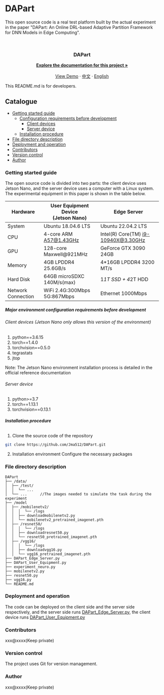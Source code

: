 

# DAPart

This open source code is a real test platform built by the actual experiment in the paper "DAPart: An Online DRL-based Adaptive Partition Framework for DNN Models in Edge Computing".
<!-- PROJECT SHIELDS -->

[//]: #
[//]: # ([![Contributors][contributors-shield]][contributors-url])

[//]: # ([![Forks][forks-shield]][forks-url])

[//]: # ([![Stargazers][stars-shield]][stars-url])

[//]: # ([![Issues][issues-shield]][issues-url])

[//]: # ([![MIT License][license-shield]][license-url])

[//]: # ([![LinkedIn][linkedin-shield]][linkedin-url])

<!-- PROJECT LOGO -->
<br />
<h3 align="center">DAPart</h3>
  <p align="center">
    <a href="https://github.com/Jma512/DAPart"><strong>Explore the documentation for this project »</strong></a>
    <br />
    <br />
    <a href="https://github.com/Jma512/DAPart">View Demo</a>
    ·
    <a href="https://github.com/Jma512/DAPart/blob/main/README.md">中文</a>
    ·
    <a href="https://github.com/Jma512/DAPart/blob/main/README_en.md">English</a>
  </p>




This README.md is for developers.

## Catalogue

- [Getting started guide](#getting-started-guide)
  - [Configuration requirements before development](#major-environment-configuration-requirements-before-development)
    - [Client devices](#client-devices-jetson-nano-only-allows-this-version-of-the-environment)
    - [Server device](#server-device)
  - [Installation procedure](#installation-procedure)
- [File directory description](#file-directory-description)
- [Deployment and operation](#deployment-and-operation)
- [Contributors](#contributors)
- [Version control](#version-control)
- [Author](#author)

### Getting started guide
The open source code is divided into two parts: the client device uses Jetson Nano, and the server device uses a computer with a Linux system. The experimental equipment in this paper is shown in the table below.

| Hardware           | User Equipment Device<br>(Jetson Nano) | Edge Server                         |
|--------------------|----------------------------------------|-------------------------------------|
| System             | Ubuntu 18.04.6 LTS                     | Ubuntu 22.04.2 LTS                  |
| CPU                | 4-core ARM A57@1.43GHz                 | Intel(R) Core(TM) i9-10940X@3.30GHz |
| GPU                | 128-core Maxwell@921MHz                | GeForce GTX 3090 24GB               |
| Memory             | 4GB LPDDR4 25.6GB/s                    | 4*16GB LPDDR4 3200 MT/s             |
| Hard Disk          | 64GB microSDXC 140M/s(max)             | 1*1T SSD + 4*2T HDD                 |
| Network Connection | WiFi 2.4G:300Mbps 5G:867Mbps           | Ethernet 1000Mbps                   |



##### Major environment configuration requirements before development

###### Client devices (Jetson Nano only allows this version of the environment)
1. python==3.6.15
2. torch==1.4.0
3. torchvision==0.5.0
4. tegrastats
5. jtop

Note: The Jetson Nano environment installation process is detailed in the official reference documentation

###### Server device
1. python>=3.7
2. torch==1.13.1
3. torchvision==0.13.1

###### **Installation procedure**

1. Clone the source code of the repository

```sh
git clone https://github.com/Jma512/DAPart.git
```

2. Installation environment Configure the necessary packages


### File directory description

```
DAPart 
├── /data/
│  ├── /test/
│  │  └── ...
│  └── ...      //The images needed to simulate the task during the experiment
├── /model
│  ├── /mobilenetv2/
│  │  │  └── /logs
│  │  ├── downloadmobilenetv2.py
│  │  └── mobilenetv2_pretrained_imagenet.pth
│  ├── /resnet50/
│  │  │  └── /logs
│  │  ├── downloadresnet50.py
│  │  └── resnet50_pretrained_imagenet.pth
│  ├── /vgg16/
│  │  │  └── /logs
│  │  ├── downloadvgg16.py
│  │  └── vgg16_pretrained_imagenet.pth
├── DAPart_Edge_Server.py
├── DAPart_User_Equipment.py
├── experiment_neuro.py
├── mobilenetv2.py
├── resnet50.py
├── vgg16.py
└── README.md

```

### Deployment and operation

The code can be deployed on the client side and the server side respectively, and the server side runs [DAPart_Edge_Server.py](https://github.com/Jma512/DAPart/blob/main/DAPart_Edge_Server.py), the client device runs [DAPart_User_Equipment.py](https://github.com/Jma512/DAPart/blob/main/DAPart_User_Equipment.py)


### Contributors

xxx@xxxx(Keep private)

### Version control

The project uses Git for version management.

### Author

xxx@xxxx(Keep private)


<!-- links -->
[your-project-path]:shaojintian/Best_README_template
[contributors-shield]: https://img.shields.io/github/contributors/shaojintian/Best_README_template.svg?style=flat-square
[contributors-url]: https://github.com/shaojintian/Best_README_template/graphs/contributors
[forks-shield]: https://img.shields.io/github/forks/shaojintian/Best_README_template.svg?style=flat-square
[forks-url]: https://github.com/shaojintian/Best_README_template/network/members
[stars-shield]: https://img.shields.io/github/stars/shaojintian/Best_README_template.svg?style=flat-square
[stars-url]: https://github.com/shaojintian/Best_README_template/stargazers
[issues-shield]: https://img.shields.io/github/issues/shaojintian/Best_README_template.svg?style=flat-square
[issues-url]: https://img.shields.io/github/issues/shaojintian/Best_README_template.svg
[license-shield]: https://img.shields.io/github/license/shaojintian/Best_README_template.svg?style=flat-square
[license-url]: https://github.com/shaojintian/Best_README_template/blob/master/LICENSE.txt
[linkedin-shield]: https://img.shields.io/badge/-LinkedIn-black.svg?style=flat-square&logo=linkedin&colorB=555
[linkedin-url]: https://linkedin.com/in/shaojintian

